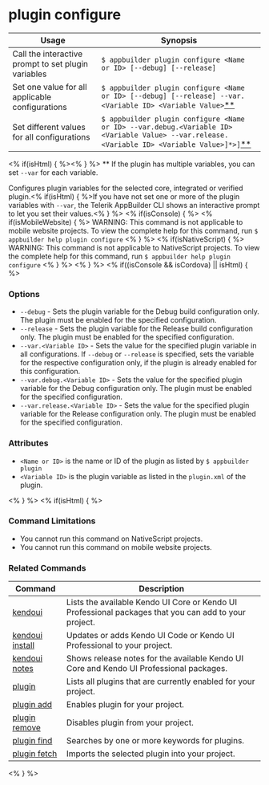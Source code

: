 plugin configure
==========

Usage | Synopsis
------|-------
Call the interactive prompt to set plugin variables | `$ appbuilder plugin configure <Name or ID> [--debug] [--release]`
Set one value for all applicable configurations | `$ appbuilder plugin configure <Name or ID> [--debug] [--release] --var.<Variable ID> <Variable Value>`[\*\*](#note)
Set different values for all configurations | `$ appbuilder plugin configure <Name or ID> --var.debug.<Variable ID> <Variable Value> --var.release.<Variable ID> <Variable Value>]*>]`[\*\*](#note)

<% if(isHtml) { %><a id="note"></a><% } %>
\*\* If the plugin has multiple variables, you can set `--var` for each variable.

Configures plugin variables for the selected core, integrated or verified plugin.<% if(isHtml) { %>If you have not set one or more of the plugin variables with `--var`, the Telerik AppBuilder CLI shows an interactive prompt to let you set their values.<% } %>
<% if(isConsole) { %>
<% if(isMobileWebsite) { %>
WARNING: This command is not applicable to mobile website projects. To view the complete help for this command, run `$ appbuilder help plugin configure`
<% } %>
<% if(isNativeScript) { %>
WARNING: This command is not applicable to NativeScript projects. To view the complete help for this command, run `$ appbuilder help plugin configure`
<% } %>
<% } %>
<% if((isConsole && isCordova) || isHtml) { %>
### Options
* `--debug` - Sets the plugin variable for the Debug build configuration only. The plugin must be enabled for the specified configuration.
* `--release` - Sets the plugin variable for the Release build configuration only. The plugin must be enabled for the specified configuration.
* `--var.<Variable ID>` - Sets the value for the specified plugin variable in all configurations. If `--debug` or `--release` is specified, sets the variable for the respective configuration only, if the plugin is already enabled for this configuration.
* `--var.debug.<Variable ID>` - Sets the value for the specified plugin variable for the Debug configuration only. The plugin must be enabled for the specified configuration.
* `--var.release.<Variable ID>` - Sets the value for the specified plugin variable for the Release configuration only. The plugin must be enabled for the specified configuration.

### Attributes
* `<Name or ID>` is the name or ID of the plugin as listed by `$ appbuilder plugin`
* `<Variable ID>` is the plugin variable as listed in the `plugin.xml` of the plugin.

<% } %>
<% if(isHtml) { %>
### Command Limitations

* You cannot run this command on NativeScript projects.
* You cannot run this command on mobile website projects.

### Related Commands

Command | Description
----------|----------
[kendoui](kendoui.html) | Lists the available Kendo UI Core or Kendo UI Professional packages that you can add to your project.
[kendoui install](kendoui-install.html) | Updates or adds Kendo UI Code or Kendo UI Professional to your project.
[kendoui notes](kendoui-notes.html) | Shows release notes for the available Kendo UI Core and Kendo UI Professional packages.
[plugin](plugin.html) | Lists all plugins that are currently enabled for your project.
[plugin add](plugin-add.html) | Enables plugin for your project.
[plugin remove](plugin-remove.html) | Disables plugin from your project.
[plugin find](plugin-find.html) | Searches by one or more keywords for plugins.
[plugin fetch](plugin-fetch.html) | Imports the selected plugin into your project.
<% } %>
